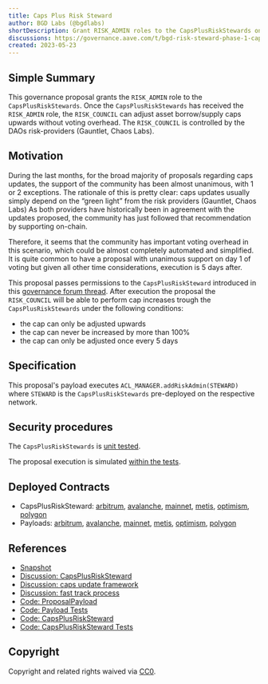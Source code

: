 ```yaml
---
title: Caps Plus Risk Steward
author: BGD Labs (@bgdlabs)
shortDescription: Grant RISK_ADMIN roles to the CapsPlusRiskStewards on the respective networks
discussions: https://governance.aave.com/t/bgd-risk-steward-phase-1-capsplusrisksteward/12602
created: 2023-05-23
---
```


## Simple Summary

This governance proposal grants the `RISK_ADMIN` role to the `CapsPlusRiskStewards`.
Once the `CapsPlusRiskStewards` has received the `RISK_ADMIN` role, the `RISK_COUNCIL` can adjust asset borrow/supply caps upwards without voting overhead. The `RISK_COUNCIL` is controlled by the DAOs risk-providers (Gauntlet, Chaos Labs).

## Motivation

During the last months, for the broad majority of proposals regarding caps updates, the support of the community has been almost unanimous, with 1 or 2 exceptions.
The rationale of this is pretty clear: caps updates usually simply depend on the “green light” from the risk providers (Gauntlet, Chaos Labs)
As both providers have historically been in agreement with the updates proposed, the community has just followed that recommendation by supporting on-chain.

Therefore, it seems that the community has important voting overhead in this scenario, which could be almost completely automated and simplified. It is quite common to have a proposal with unanimous support on day 1 of voting but given all other time considerations, execution is 5 days after.

This proposal passes permissions to the `CapsPlusRiskSteward` introduced in this [governance forum thread](https://governance.aave.com/t/bgd-risk-steward-phase-1-capsplusrisksteward/12602).
After execution the proposal the `RISK_COUNCIL` will be able to perform cap increases trough the `CapsPlusRiskStewards` under the following conditions:

- the cap can only be adjusted upwards
- the cap can never be increased by more than 100%
- the cap can only be adjusted once every 5 days

## Specification

This proposal's payload executes `ACL_MANAGER.addRiskAdmin(STEWARD)` where `STEWARD` is the `CapsPlusRiskStewards` pre-deployed on the respective network.

## Security procedures

The `CapsPlusRiskStewards` is [unit tested](https://github.com/bgd-labs/aave-helpers/blob/master/src/test/riskstewards/CapsPlusRiskSteward.t.sol).

The proposal execution is simulated [within the tests](https://github.com/bgd-labs/aave-proposals/blob/main/src/AaveV3RiskSteward_20230404/AaveV3RiskSteward_20230404_Test.t.sol).

## Deployed Contracts

- CapsPlusRiskSteward:
  [arbitrum](https://arbiscan.io/address/0xADf86b537eF08591c2777E144322E8b0Ca7E82a7#code),
  [avalanche](https://snowtrace.io/address/0xd2c92b5a793e196ab11dbefbe3af6bdded6c3dd5#code),
  [mainnet](https://etherscan.io/address/0x82dcCF206Ae2Ab46E2099e663F70DeE77caE7778#code),
  [metis](https://andromeda-explorer.metis.io/address/0x5f4d15d761528c57a5C30c43c1DAb26Fc5452731/contracts#address-tabs),
  [optimism](https://optimistic.etherscan.io/address/0x5E76E98E0963EcDC6A065d1435F84065b7523f39),
  [polygon](https://polygonscan.com/address/0xc5de989E0D1BF605d19478Fdd32Aa827a10b464f#code)
- Payloads:
  [arbitrum](https://arbiscan.io/address/TBA#code),
  [avalanche](https://snowtrace.io/address/TBA#code),
  [mainnet](https://etherscan.io/address/TBA#code),
  [metis](https://andromeda-explorer.metis.io/address/0xd91d1331db4F436DaF47Ec9Dd86deCb8EEF946B4/contracts#address-tabs),
  [optimism](https://optimistic.etherscan.io/address/0xA3e44d830440dF5098520F62Ebec285B1198c51E),
  [polygon](https://polygonscan.com/address/0x4C0633Bf70fB2bB984A9eEC5d9052BdEA451C70A#code)

## References

- [Snapshot](https://snapshot.org/#/aave.eth/proposal/0xc882bf5f0f0f801591bfd5f0273388ea154654220f472aa4a06fd1fe6b94bb53)
- [Discussion: CapsPlusRiskSteward](https://governance.aave.com/t/bgd-risk-steward-phase-1-capsplusrisksteward/12602/1)
- [Discussion: caps update framework](https://governance.aave.com/t/arfc-aave-v3-caps-update-framework/11937/4)
- [Discussion: fast track process](https://governance.aave.com/t/arc-v3-supply-borrow-cap-management-fast-track-process/8045)
- [Code: ProposalPayload](https://github.com/bgd-labs/aave-proposals/blob/main/src/AaveV3RiskSteward_20230404/AaveV3RiskSteward_20230404.sol)
- [Code: Payload Tests](https://github.com/bgd-labs/aave-proposals/blob/main/src/AaveV3RiskSteward_20230404/AaveV3RiskSteward_20230404_Test.t.sol)
- [Code: CapsPlusRiskSteward](https://github.com/bgd-labs/aave-helpers/blob/master/src/riskstewards/CapsPlusRiskSteward.sol)
- [Code: CapsPlusRiskSteward Tests](https://github.com/bgd-labs/aave-helpers/blob/master/src/test/riskstewards/CapsPlusRiskSteward.t.sol)

## Copyright

Copyright and related rights waived via [CC0](https://creativecommons.org/publicdomain/zero/1.0/).
